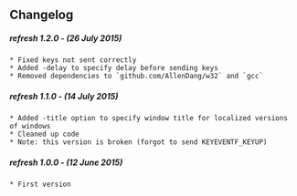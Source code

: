## Changelog

##### refresh 1.2.0 - (26 July 2015)

    * Fixed keys not sent correctly
    * Added -delay to specify delay before sending keys
    * Removed dependencies to `github.com/AllenDang/w32` and `gcc`

##### refresh 1.1.0 - (14 July 2015)

    * Added -title option to specify window title for localized versions of windows
    * Cleaned up code
    * Note: this version is broken (forgot to send KEYEVENTF_KEYUP)

##### refresh 1.0.0 - (12 June 2015)

    * First version
